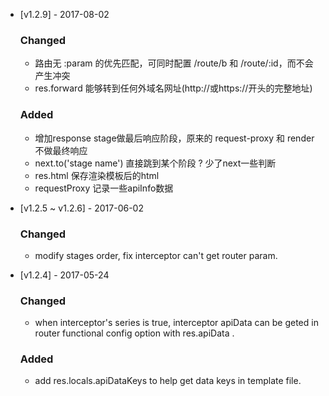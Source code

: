 * [v1.2.9] - 2017-08-02

  ### Changed

  * 路由无 :param 的优先匹配，可同时配置 /route/b 和 /route/:id，而不会产生冲突
  * res.forward 能够转到任何外域名网址(http://或https://开头的完整地址)

  ### Added
  * 增加response stage做最后响应阶段，原来的 request-proxy 和 render 不做最终响应
  * next.to('stage name') 直接跳到某个阶段 ? 少了next一些判断
  * res.html 保存渲染模板后的html
  * requestProxy 记录一些apiInfo数据

* [v1.2.5 ~ v1.2.6] - 2017-06-02

  ### Changed

  * modify stages order, fix interceptor can't get router param.

* [v1.2.4] - 2017-05-24

  ### Changed

  * when interceptor's series is true, interceptor apiData can be geted in router functional config option with res.apiData .

  ### Added

  * add res.locals.apiDataKeys to help get data keys in template file.